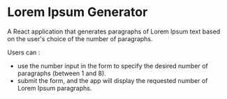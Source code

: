 # Lorem Ipsum Generator

A React application that generates paragraphs of Lorem Ipsum text based on the user's choice of the number of paragraphs.

Users can :

- use the number input in the form to specify the desired number of paragraphs (between 1 and 8).
- submit the form, and the app will display the requested number of Lorem Ipsum paragraphs.
